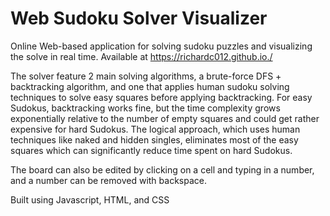 # Web Sudoku Solver Visualizer
Online Web-based application for solving sudoku puzzles and visualizing the solve in real time.
Available at https://richardc012.github.io./

The solver feature 2 main solving algorithms, a brute-force DFS + backtracking algorithm, and one that applies human sudoku solving techniques to solve easy squares before applying backtracking.
For easy Sudokus, backtracking works fine, but the time complexity grows exponentially relative to the number of empty squares and could get rather expensive for hard Sudokus.
The logical approach, which uses human techniques like naked and hidden singles, eliminates most of the easy squares which can significantly reduce time spent on hard Sudokus.

The board can also be edited by clicking on a cell and typing in a number, and a number can be removed with backspace.

Built using Javascript, HTML, and CSS

